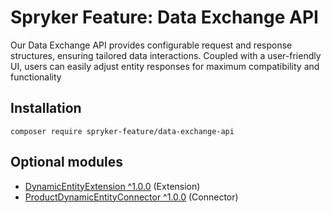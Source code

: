 # Spryker Feature: Data Exchange API

Our Data Exchange API provides configurable request and response structures, ensuring tailored data interactions. Coupled with a user-friendly UI, users can easily adjust entity responses for maximum compatibility and functionality

## Installation

```
composer require spryker-feature/data-exchange-api
```

## Optional modules
- [DynamicEntityExtension ^1.0.0](https://github.com/spryker/dynamic-entity-extension) (Extension)
- [ProductDynamicEntityConnector ^1.0.0](https://github.com/spryker/product-dynamic-entity-connector) (Connector)
